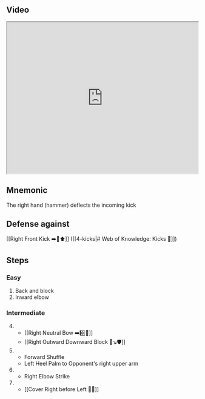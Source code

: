 ## Video

<iframe src="https://www.youtube.com/embed/IXZ6kr4VHQw?start=159&end=176" width="100%" height="400"></iframe>

## Mnemonic

The right hand (hammer) deflects the incoming kick

## Defense against

[[Right Front Kick ➡️🦶⬆️]] ([[4-kicks|# Web of Knowledge: Kicks 🦶]])

## Steps

### Easy

1. Back and block
2. Inward elbow

### Intermediate

4.  - [[Right Neutral Bow ➡️0️⃣🦶]]
    - [[Right Outward Downward Block 🤛↘️🛡️]]
5.  - Forward Shuffle
    - Left Heel Palm to Opponent's right upper arm
6.  - Right Elbow Strike
7.  - [[Cover Right before Left 🦶🔄]]
